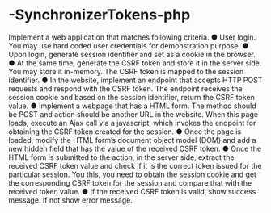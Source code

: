 # -SynchronizerTokens-php
 
Implement a web application that matches following criteria.
● User login. You may use hard coded user credentials for demonstration purpose.
● Upon login, generate session identifier and set as a cookie in the browser.
● At the same time, generate the CSRF token and store it in the server side. You may store it in-memory. The CSRF token is mapped to the session identifier.
● In the website, implement an endpoint that accepts HTTP POST requests and respond with the CSRF token. The endpoint receives the session cookie and based on the session identifier, return the CSRF token value.
● Implement a webpage that has a HTML form. The method should be POST and action should be another URL in the website. When this page loads, execute an Ajax call via a javascript, which invokes the endpoint for obtaining the CSRF token created for the session.
● Once the page is loaded, modify the HTML form’s document object model (DOM) and add a new hidden field that has the value of the received CSRF token.
● Once the HTML form is submitted to the action, in the server side, extract the received CSRF token value and check if it is the correct token issued for the particular session. You this, you need to obtain the session cookie and get the corresponding CSRF token for the session and compare that with the received token value.
● If the received CSRF token is valid, show success message. If not show error message.

